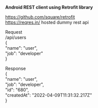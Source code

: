 **Android REST client using Retrofit library**  
  
https://github.com/square/retrofit  
https://reqres.in/  hosted dummy rest api  
  
Request  
/api/users  
{  
    "name": "user",  
    "job": "developer"  
}  
  
  
Response  
{  
    "name": "user",  
    "job": "developer",  
    "id": "680",  
    "createdAt": "2022-04-09T11:31:32.217Z"  
}    
